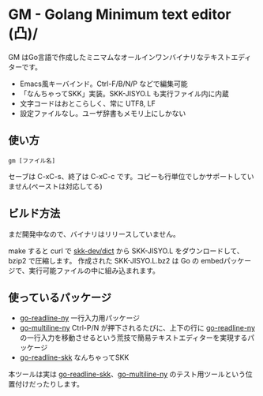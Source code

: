GM - Golang Minimum text editor (凸)/
===============

GM はGo言語で作成したミニマムなオールインワンバイナリなテキストエディターです。

- Emacs風キーバインド。Ctrl-F/B/N/P などで編集可能
- 「なんちゃってSKK」実装。SKK-JISYO.L も実行ファイル内に内蔵
- 文字コードはおとこらしく、常に UTF8, LF
- 設定ファイルなし。ユーザ辞書もメモリ上にしかない

使い方
------

```
gm [ファイル名]
```

セーブは C-xC-s、終了は C-xC-c です。コピーも行単位でしかサポートしていません(ペーストは対応してる)

ビルド方法
----------

まだ開発中なので、バイナリはリリースしていません。

make すると curl で [skk-dev/dict] から SKK-JISYO.L をダウンロードして、bzip2 で圧縮します。
作成された SKK-JISYO.L.bz2 は Go の embedパッケージで、実行可能ファイルの中に組み込まれます。

[skk-dev/dict]: https://github.com/skk-dev/dict

使っているパッケージ
--------------------

- [go-readline-ny] 一行入力用パッケージ
- [go-multiline-ny] Ctrl-P/N が押下されるたびに、上下の行に [go-readline-ny] の一行入力を移動させるという荒技で簡易テキストエディターを実現するパッケージ
- [go-readline-skk] なんちゃってSKK

本ツールは実は [go-readline-skk]、[go-multiline-ny] のテスト用ツールという位置付けだったりします。

[go-readline-ny]: https://github.com/nyaosorg/go-readline-ny
[go-readline-skk]: https://github.com/nyaosorg/go-readline-skk
[go-multiline-ny]: https://github.com/hymkor/go-multiline-ny
